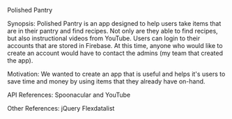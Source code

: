 Polished Pantry

Synopsis: Polished Pantry is an app designed to help users take items that are in their pantry and find recipes. Not only are they able to find recipes, but also instructional videos from YouTube. Users can login to their accounts that are stored in Firebase. At this time, anyone who would like to create an account would have to contact the admins (my team that created the app).

Motivation: We wanted to create an app that is useful and helps it's users to save time and money by using items that they already have on-hand.

API References: Spoonacular and YouTube

Other References: jQuery Flexdatalist
